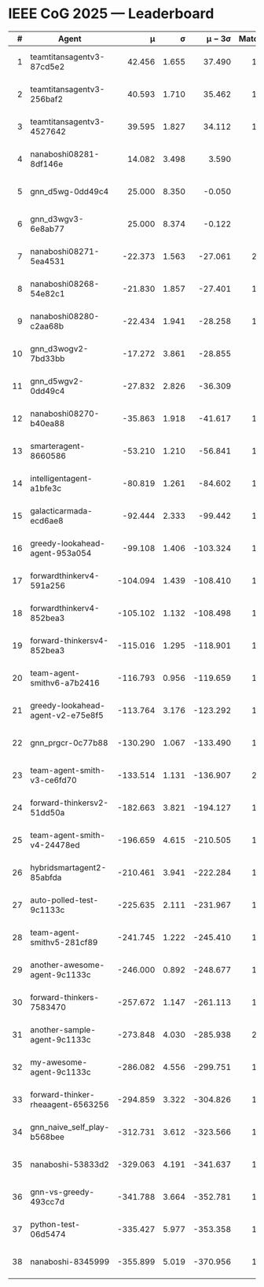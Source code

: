 # IEEE CoG 2025 — Leaderboard

| # | Agent | μ | σ | μ − 3σ | Matches | Updated |
|---:|---|---:|---:|---:|---:|---|
| 1 | teamtitansagentv3-87cd5e2 | 42.456 | 1.655 | 37.490 | 1820 | 2025-08-29 01:02 |
| 2 | teamtitansagentv3-256baf2 | 40.593 | 1.710 | 35.462 | 1880 | 2025-08-29 01:02 |
| 3 | teamtitansagentv3-4527642 | 39.595 | 1.827 | 34.112 | 1880 | 2025-08-29 01:02 |
| 4 | nanaboshi08281-8df146e | 14.082 | 3.498 | 3.590 | 50 | 2025-08-29 01:02 |
| 5 | gnn_d5wg-0dd49c4 | 25.000 | 8.350 | -0.050 | 40 | 2025-08-29 01:02 |
| 6 | gnn_d3wgv3-6e8ab77 | 25.000 | 8.374 | -0.122 | 98 | 2025-08-29 01:02 |
| 7 | nanaboshi08271-5ea4531 | -22.373 | 1.563 | -27.061 | 2220 | 2025-08-29 01:02 |
| 8 | nanaboshi08268-54e82c1 | -21.830 | 1.857 | -27.401 | 1600 | 2025-08-29 01:02 |
| 9 | nanaboshi08280-c2aa68b | -22.434 | 1.941 | -28.258 | 1680 | 2025-08-29 01:02 |
| 10 | gnn_d3wogv2-7bd33bb | -17.272 | 3.861 | -28.855 | 88 | 2025-08-29 01:02 |
| 11 | gnn_d5wgv2-0dd49c4 | -27.832 | 2.826 | -36.309 | 100 | 2025-08-29 01:02 |
| 12 | nanaboshi08270-b40ea88 | -35.863 | 1.918 | -41.617 | 1900 | 2025-08-29 01:02 |
| 13 | smarteragent-8660586 | -53.210 | 1.210 | -56.841 | 1504 | 2025-08-29 01:02 |
| 14 | intelligentagent-a1bfe3c | -80.819 | 1.261 | -84.602 | 1669 | 2025-08-29 01:02 |
| 15 | galacticarmada-ecd6ae8 | -92.444 | 2.333 | -99.442 | 1660 | 2025-08-29 01:02 |
| 16 | greedy-lookahead-agent-953a054 | -99.108 | 1.406 | -103.324 | 1738 | 2025-08-29 01:02 |
| 17 | forwardthinkerv4-591a256 | -104.094 | 1.439 | -108.410 | 1579 | 2025-08-29 01:02 |
| 18 | forwardthinkerv4-852bea3 | -105.102 | 1.132 | -108.498 | 1460 | 2025-08-29 01:02 |
| 19 | forward-thinkersv4-852bea3 | -115.016 | 1.295 | -118.901 | 1459 | 2025-08-29 01:02 |
| 20 | team-agent-smithv6-a7b2416 | -116.793 | 0.956 | -119.659 | 1820 | 2025-08-29 01:02 |
| 21 | greedy-lookahead-agent-v2-e75e8f5 | -113.764 | 3.176 | -123.292 | 1790 | 2025-08-29 01:02 |
| 22 | gnn_prgcr-0c77b88 | -130.290 | 1.067 | -133.490 | 1730 | 2025-08-29 01:02 |
| 23 | team-agent-smith-v3-ce6fd70 | -133.514 | 1.131 | -136.907 | 2098 | 2025-08-29 01:02 |
| 24 | forward-thinkersv2-51dd50a | -182.663 | 3.821 | -194.127 | 1710 | 2025-08-29 01:02 |
| 25 | team-agent-smith-v4-24478ed | -196.659 | 4.615 | -210.505 | 1758 | 2025-08-29 01:02 |
| 26 | hybridsmartagent2-85abfda | -210.461 | 3.941 | -222.284 | 1635 | 2025-08-29 01:02 |
| 27 | auto-polled-test-9c1133c | -225.635 | 2.111 | -231.967 | 1820 | 2025-08-29 01:02 |
| 28 | team-agent-smithv5-281cf89 | -241.745 | 1.222 | -245.410 | 1760 | 2025-08-29 01:02 |
| 29 | another-awesome-agent-9c1133c | -246.000 | 0.892 | -248.677 | 1700 | 2025-08-29 01:02 |
| 30 | forward-thinkers-7583470 | -257.672 | 1.147 | -261.113 | 1720 | 2025-08-29 01:02 |
| 31 | another-sample-agent-9c1133c | -273.848 | 4.030 | -285.938 | 2060 | 2025-08-29 01:02 |
| 32 | my-awesome-agent-9c1133c | -286.082 | 4.556 | -299.751 | 1820 | 2025-08-29 01:02 |
| 33 | forward-thinker-rheaagent-6563256 | -294.859 | 3.322 | -304.826 | 1770 | 2025-08-29 01:02 |
| 34 | gnn_naive_self_play-b568bee | -312.731 | 3.612 | -323.566 | 1440 | 2025-08-29 01:02 |
| 35 | nanaboshi-53833d2 | -329.063 | 4.191 | -341.637 | 1480 | 2025-08-29 01:02 |
| 36 | gnn-vs-greedy-493cc7d | -341.788 | 3.664 | -352.781 | 1380 | 2025-08-29 01:02 |
| 37 | python-test-06d5474 | -335.427 | 5.977 | -353.358 | 1790 | 2025-08-29 01:02 |
| 38 | nanaboshi-8345999 | -355.899 | 5.019 | -370.956 | 1400 | 2025-08-29 01:02 |

